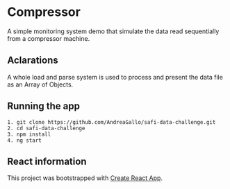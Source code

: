 # Compressor
A simple monitoring system demo that simulate the data read sequentially from a compressor machine.

## Aclarations
A whole load and parse system is used to process and present the data file as an Array of Objects.
## Running the app
```
1. git clone https://github.com/AndreaGallo/safi-data-challenge.git
2. cd safi-data-challenge
3. npm install
4. ng start
```

## React information
This project was bootstrapped with [Create React App](https://github.com/facebook/create-react-app).